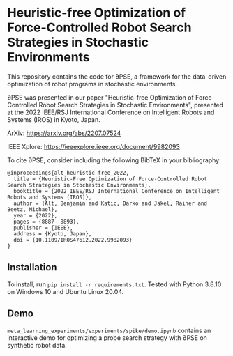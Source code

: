 # Heuristic-free Optimization of Force-Controlled Robot Search Strategies in Stochastic Environments

This repository contains the code for ∂PSE, a framework for the data-driven optimization of robot programs in stochastic environments.

∂PSE was presented in our paper "Heuristic-free Optimization of Force-Controlled Robot Search Strategies in Stochastic Environments", presented at the 2022 IEEE/RSJ International Conference on Intelligent Robots and Systems (IROS) in Kyoto, Japan.

ArXiv: https://arxiv.org/abs/2207.07524

IEEE Xplore: https://ieeexplore.ieee.org/document/9982093

To cite ∂PSE, consider including the following BibTeX in your bibliography:

```
@inproceedings{alt_heuristic-free_2022,
  title = {Heuristic-Free Optimization of Force-Controlled Robot Search Strategies in Stochastic Environments},
  booktitle = {2022 IEEE/RSJ International Conference on Intelligent Robots and Systems (IROS)},
  author = {Alt, Benjamin and Katic, Darko and Jäkel, Rainer and Beetz, Michael},
  year = {2022},
  pages = {8887--8893},
  publisher = {IEEE},
  address = {Kyoto, Japan},
  doi = {10.1109/IROS47612.2022.9982093}
}
```

## Installation

To install, run `pip install -r requirements.txt`. Tested with Python 3.8.10 on Windows 10 and Ubuntu Linux 20.04.

## Demo

`meta_learning_experiments/experiments/spike/demo.ipynb` contains an interactive demo for optimizing a probe search strategy with ∂PSE on synthetic robot data.